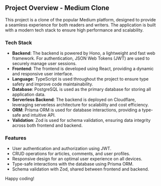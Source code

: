 ## Project Overview - Medium Clone

This project is a clone of the popular Medium platform, designed to provide a seamless experience for both readers and writers. The application is built with a modern tech stack to ensure high performance and scalability.

### Tech Stack

- **Backend**: The backend is powered by Hono, a lightweight and fast web framework. For authentication, JSON Web Tokens (JWT) are used to securely manage user sessions.
- **Frontend**: The frontend is developed using React, providing a dynamic and responsive user interface.
- **Language**: TypeScript is used throughout the project to ensure type safety and improve code maintainability.
- **Database**: PostgreSQL is used as the primary database for storing all application data.
- **Serverless Backend**: The backend is deployed on Cloudflare, leveraging serverless architecture for scalability and cost efficiency.
- **ORM**: Prisma ORM is used for database interactions, providing a type-safe and intuitive API.
- **Validation**: Zod is used for schema validation, ensuring data integrity across both frontend and backend.

### Features

- User authentication and authorization using JWT.
- CRUD operations for articles, comments, and user profiles.
- Responsive design for an optimal user experience on all devices.
- Type-safe interactions with the database using Prisma ORM.
- Schema validation with Zod, shared between frontend and backend.


Happy coding!